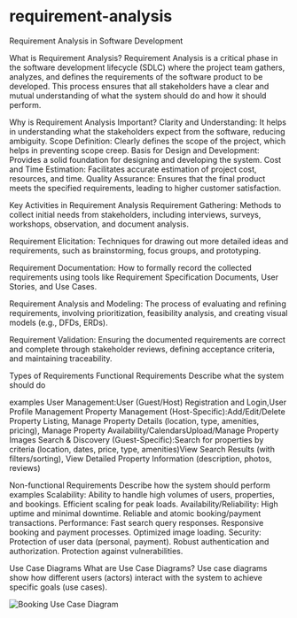 # requirement-analysis

Requirement Analysis in Software Development

What is Requirement Analysis?
Requirement Analysis is a critical phase in the software development lifecycle (SDLC) where the project team gathers, analyzes, and defines the requirements of the software product to be developed. This process ensures that all stakeholders have a clear and mutual understanding of what the system should do and how it should perform.

Why is Requirement Analysis Important?
Clarity and Understanding: It helps in understanding what the stakeholders expect from the software, reducing ambiguity.
Scope Definition: Clearly defines the scope of the project, which helps in preventing scope creep.
Basis for Design and Development: Provides a solid foundation for designing and developing the system.
Cost and Time Estimation: Facilitates accurate estimation of project cost, resources, and time.
Quality Assurance: Ensures that the final product meets the specified requirements, leading to higher customer satisfaction.

Key Activities in Requirement Analysis
Requirement Gathering: Methods to collect initial needs from stakeholders, including interviews, surveys, workshops, observation, and document analysis.

Requirement Elicitation: Techniques for drawing out more detailed ideas and requirements, such as brainstorming, focus groups, and prototyping.

Requirement Documentation: How to formally record the collected requirements using tools like Requirement Specification Documents, User Stories, and Use Cases.

Requirement Analysis and Modeling: The process of evaluating and refining requirements, involving prioritization, feasibility analysis, and creating visual models (e.g., DFDs, ERDs).

Requirement Validation: Ensuring the documented requirements are correct and complete through stakeholder reviews, defining acceptance criteria, and maintaining traceability.

Types of Requirements
Functional Requirements
Describe what the system should do

examples
User Management:User (Guest/Host) Registration and Login,User Profile Management
Property Management (Host-Specific):Add/Edit/Delete Property Listing, Manage Property Details (location, type, amenities, pricing), Manage Property Availability/CalendarsUpload/Manage Property Images
Search & Discovery (Guest-Specific):Search for properties by criteria (location, dates, price, type, amenities)View Search Results (with filters/sorting), View Detailed Property Information (description, photos, reviews)


Non-functional Requirements
Describe how the system should perform
examples
Scalability:
Ability to handle high volumes of users, properties, and bookings.
Efficient scaling for peak loads.
Availability/Reliability:
High uptime and minimal downtime.
Reliable and atomic booking/payment transactions.
Performance:
Fast search query responses.
Responsive booking and payment processes.
Optimized image loading.
Security:
Protection of user data (personal, payment).
Robust authentication and authorization.
Protection against vulnerabilities.

Use Case Diagrams
What are Use Case Diagrams?
Use case diagrams show how different users (actors) interact with the system to achieve specific goals (use cases).

![Booking Use Case Diagram](images/alx-booking-uc.png)
